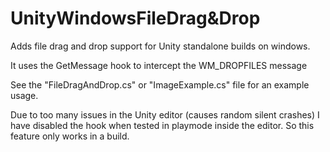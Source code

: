 # UnityWindowsFileDrag&Drop
Adds file drag and drop support for Unity standalone builds on windows.

It uses the GetMessage hook to intercept the WM_DROPFILES message

See the "FileDragAndDrop.cs" or "ImageExample.cs" file for an example usage.

Due to too many issues in the Unity editor (causes random silent crashes) I have disabled the hook when tested in playmode inside the editor. So this feature only works in a build.

